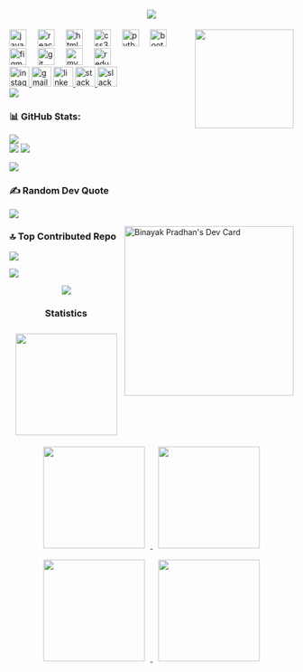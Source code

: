 
<h1 align="center">
  <a href="https://git.io/typing-svg">
    <img src="https://readme-typing-svg.herokuapp.com/?lines=Namaste+🙏🏼;I+am+Binayak+Pradhan...;A+Computer+Engineer+from+Nepal.&center=true&size=23">
  </a>
</h1>



<img align="right" height="175" src="https://i.giphy.com/media/v1.Y2lkPTc5MGI3NjExNjNwNWl6OTVyMXFqaDI2cTl1dHJlN2t0dnpnYzA0YzZndnkwN2wzciZlcD12MV9pbnRlcm5hbF9naWZfYnlfaWQmY3Q9Zw/4OV1bLOIWwIXRxpXlN/giphy.gif"  />



<div align="left">
  <img src="https://cdn.jsdelivr.net/gh/devicons/devicon/icons/javascript/javascript-original.svg" height="30" alt="javascript logo"  />
  <img width="12" />
  <img src="https://cdn.jsdelivr.net/gh/devicons/devicon/icons/react/react-original.svg" height="30" alt="react logo"  />
  <img width="12" />
  <img src="https://cdn.jsdelivr.net/gh/devicons/devicon/icons/html5/html5-original.svg" height="30" alt="html5 logo"  />
  <img width="12" />
  <img src="https://cdn.jsdelivr.net/gh/devicons/devicon/icons/css3/css3-original.svg" height="30" alt="css3 logo"  />
  <img width="12" />
  <img src="https://cdn.jsdelivr.net/gh/devicons/devicon/icons/python/python-original.svg" height="30" alt="python logo"  />
  <img width="12" />
  <img src="https://cdn.jsdelivr.net/gh/devicons/devicon/icons/bootstrap/bootstrap-original.svg" height="30" alt="bootstrap logo"  />
  <img width="12" />
  <img src="https://cdn.jsdelivr.net/gh/devicons/devicon/icons/figma/figma-original.svg" height="30" alt="figma logo"  />
  <img width="12" />
  <img src="https://cdn.jsdelivr.net/gh/devicons/devicon/icons/git/git-original.svg" height="30" alt="git logo"  />
  <img width="12" />
  <img src="https://cdn.jsdelivr.net/gh/devicons/devicon/icons/mysql/mysql-original.svg" height="30" alt="mysql logo"  />
  <img width="12" />
  <img src="https://cdn.jsdelivr.net/gh/devicons/devicon/icons/redux/redux-original.svg" height="30" alt="redux logo"  />
</div>


<div align="left">
  <a href="https://www.instagram.com/binayakprdhn/">
  <img src="https://img.shields.io/static/v1?message=Instagram&logo=instagram&label=&color=E4405F&logoColor=white&labelColor=&style=for-the-badge" height="35" alt="instagram logo"  />
  </a>
  <img src="https://img.shields.io/static/v1?message=Gmail&logo=gmail&label=&color=D14836&logoColor=white&labelColor=&style=for-the-badge" height="35" alt="gmail logo"  />
  <a href="https://www.linkedin.com/in/binayak-pradhan-1a240920a/">
  <img src="https://img.shields.io/static/v1?message=LinkedIn&logo=linkedin&label=&color=0077B5&logoColor=white&labelColor=&style=for-the-badge" height="35" alt="linkedin logo"  />
  </a>
  <a href="https://stackoverflow.com/users/22938823/binayak-pradhan">
  <img src="https://img.shields.io/static/v1?message=Stackoverflow&logo=stackoverflow&label=&color=FE7A16&logoColor=white&labelColor=&style=for-the-badge" height="35" alt="stackoverflow logo"  />
  </a>
  <a href="https://abyss-tps6963.slack.com/team/U06C2E6STEE">
  <img src="https://img.shields.io/static/v1?message=Slack&logo=slack&label=&color=4A154B&logoColor=white&labelColor=&style=for-the-badge" height="35" alt="slack logo"  />
  </a>
</div>
<img src="https://user-images.githubusercontent.com/73097560/115834477-dbab4500-a447-11eb-908a-139a6edaec5c.gif">

### 📊 GitHub Stats:

![](https://github-readme-stats.vercel.app/api/top-langs/?username=BinayakPradhan&theme=tokyonight&hide_border=false&include_all_commits=false&count_private=false&layout=compact)
<br />
![](https://github-readme-stats.vercel.app/api?username=BinayakPradhan&theme=tokyonight&hide_border=false&include_all_commits=false&count_private=false)
![](https://github-readme-streak-stats.herokuapp.com/?user=BinayakPradhan&theme=tokyonight&hide_border=false) 

<img src="https://user-images.githubusercontent.com/73097560/115834477-dbab4500-a447-11eb-908a-139a6edaec5c.gif">

### ✍️ Random Dev Quote

![](https://quotes-github-readme.vercel.app/api?type=horizontal&theme=tokyonight)


<a href="https://app.daily.dev/binayakpradhan"><img src="https://api.daily.dev/devcards/26c7a47ff2ef49d0a0819c256e8f5c59.png?r=32j" width="300" align="right" alt="Binayak Pradhan's Dev Card"/></a>

### 🔝 Top Contributed Repo
![](https://github-contributor-stats.vercel.app/api?username=BinayakPradhan&limit=5&theme=tokyonight&combine_all_yearly_contributions=true)


[![](https://visitcount.itsvg.in/api?id=BinayakPradhan&icon=0&color=6)](https://visitcount.itsvg.in) 



<div align="center">
    <img src="https://user-images.githubusercontent.com/73097560/115834477-dbab4500-a447-11eb-908a-139a6edaec5c.gif">
    <h3>Statistics</h3>
    <a href="https://github.com/BinayakPradhan">
        <img src="http://github-profile-summary-cards.vercel.app/api/cards/stats?username=BinayakPradhan&theme=2077" height="180em" style="margin:10px;" />
        <img src="http://github-profile-summary-cards.vercel.app/api/cards/most-commit-language?username=BinayakPradhan&theme=tokyonight" height="180em" style="margin:10px;" />
        <img src="http://github-profile-summary-cards.vercel.app/api/cards/repos-per-language?username=BinayakPradhan&theme=tokyonight" height="180em" style="margin:10px;" />
        <img src="http://github-profile-summary-cards.vercel.app/api/cards/productive-time?username=BinayakPradhan&theme=tokyonight" height="180em" style="margin:10px;" />
        <img src="http://github-profile-summary-cards.vercel.app/api/cards/profile-details?username=BinayakPradhan&theme=tokyonight" height="180em" style="margin:10px;" />
    </a>
</div>

